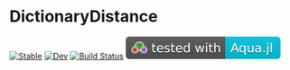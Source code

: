 # DictionaryDistance

[![Stable](https://img.shields.io/badge/docs-stable-blue.svg)](https://RomeoV.github.io/DictionaryDistance.jl/stable/)
[![Dev](https://img.shields.io/badge/docs-dev-blue.svg)](https://RomeoV.github.io/DictionaryDistance.jl/dev/)
[![Build Status](https://github.com/RomeoV/DictionaryDistance.jl/actions/workflows/CI.yml/badge.svg?branch=master)](https://github.com/RomeoV/DictionaryDistance.jl/actions/workflows/CI.yml?query=branch%3Amaster)
[![Aqua](https://raw.githubusercontent.com/JuliaTesting/Aqua.jl/master/badge.svg)](https://github.com/JuliaTesting/Aqua.jl)
